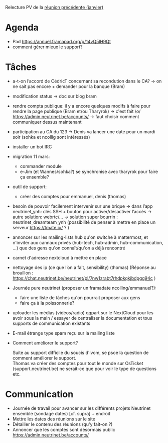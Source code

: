 <!-- TITLE: 02/16 (Membres) -->
<!-- SUBTITLE: Réunion des membres -->

Relecture PV de la [réunion précédente (janvier)](/pvs/2017/01-19)

# Agenda
- Pad https://annuel.framapad.org/p/14vQ5lH9Qt
- comment gérer mieux le support?

# Tâches

- a-t-on l’accord de CédricT concernant sa recondution dans le CA? -> on ne sait pas encore  + demander pour la banque (Bram)
- modification status -> doc sur blog bram
- rendre compta publique: il y a encore quelques modifs à faire pour rendre la page publique (Bram et/ou Tharyrok) -> c'est fait \o/ https://admin.neutrinet.be/accounts/ -> faut choisir comment communiquer dessus maintenant
- participation au CA du 123 -> Denis va lancer une date pour un mardi soir (sohka et ncollig sont intéressés)
- installer un bot IRC
- migration 11 mars:
    - commander module
    - e-Jim (et Wannes/sohka?) se synchronise avec tharyrok pour faire ça ensemble?
- outil de support:
    - créer des comptes pour emmanuel, denis (thomas)
- besoin de pouvoir facilement intervenir sur une brique -> dans l’app neutrinet_ynh: clés SSH + bouton pour activer/désactiver l’accès -> autre solution: webrtc/… -> solution super bourrin : neutrinet_dreamteam_ynh (possibilité de penser à mettre en place un serveur https://tmate.io/ ? )
- annoncer sur les mailing-lists hub qu'on switche à mattermost, et n'inviter aux cannaux privés (hub-tech, hub-admin, hub-communication, ...) que des gens qu'on connaît/qu'on a déjà rencontré
- carnet d'adresse nextcloud à mettre en place
- nettoyage des ip (ce que l’on a fait, sensibility) (thomas) (Réponse au brouillon : https://chat.neutrinet.be/neutrinet/pl/7nw1zrabt7rhdpkqkjbdpgg94c )
- Journée pure neutrinet (proposer un framadate ncolling/emmanuel?):
    - faire une liste de tâches qu'on pourrait proposer aux gens
    - faire ça à la poissonnerie?
- uploader les médias (vidéos/radio) qqpart sur le NextCloud pour les avoir sous la main /  essayer de centraliser la documentation et tous supports de communication existants


- E-mail étrange type spam reçu sur la mailing liste


- Comment améliorer le support?

    Suite au support difficile du soucis d'ivom, se psoe la question de comment améliorer le support.  
    Thomas va créer des comptes pour tout le monde sur OsTicket (support.neutrinet.be) ne serait-ce que pour voir le type de questions etc.


# Communication

- Journée de travail pour avancer sur les différents projets Neutrinet ensemble (sondage dates) [cf. supra] + endroit
- Mettre les dates des réunions sur le site
- Détailler le contenu des réunions (qu'y fait-on ?)
- Annoncer que les comptes sont désormais public https://admin.neutrinet.be/accounts/
